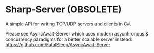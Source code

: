 # Sharp-Server (OBSOLETE)
A simple API for writing TCP/UDP servers and clients in C#.

Please see AsyncAwait-Server which uses modern asycnhronous & concurrency paradigms for a better scalable server instead: https://github.com/FatalSleep/AsyncAwait-Server
